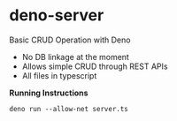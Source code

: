 # deno-server
Basic CRUD Operation with Deno

* No DB linkage at the moment 
* Allows simple CRUD through REST APIs 
* All files in typescript 

**Running Instructions**

```
deno run --allow-net server.ts
```


